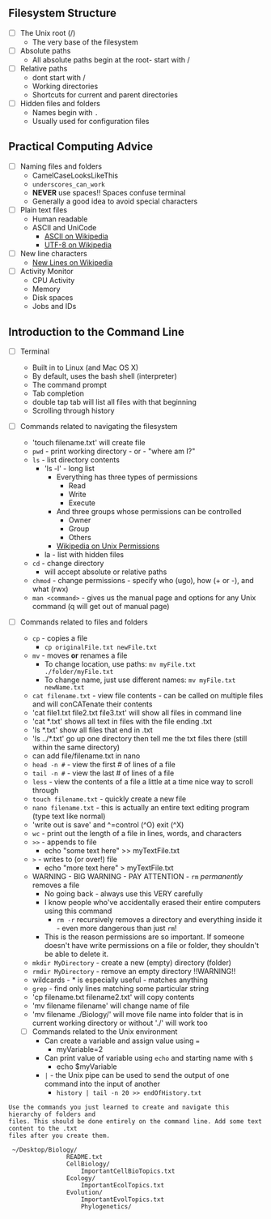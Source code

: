 ## Filesystem Structure

- [ ] The Unix root (/)
	- The very base of the filesystem
- [ ] Absolute paths
	- All absolute paths begin at the root- start with /
- [ ] Relative paths
	- dont start with /
	- Working directories
	- Shortcuts for current and parent directories
- [ ] Hidden files and folders
	- Names begin with `.`
	- Usually used for configuration files

## Practical Computing Advice

- [ ] Naming files and folders
	- CamelCaseLooksLikeThis
	- `underscores_can_work`
	- __NEVER__ use spaces!! Spaces confuse terminal 
	- Generally a good idea to avoid special characters
- [ ] Plain text files
	- Human readable
	- ASCII and UniCode
		- [ASCII on Wikipedia](https://en.wikipedia.org/wiki/ASCII)
		- [UTF-8 on Wikipedia](https://en.wikipedia.org/wiki/UTF-8)
- [ ] New line characters
	- [New Lines on Wikipedia](https://en.wikipedia.org/wiki/Newline)
- [ ] Activity Monitor
	- CPU Activity
	- Memory
	- Disk spaces
	- Jobs and IDs

## Introduction to the Command Line

- [ ] Terminal
	- Built in to Linux (and Mac OS X)
	- By default, uses the bash shell (interpreter)
	- The command prompt
	- Tab completion
	- double tap tab will list all files with that beginning
	- Scrolling through history
- [ ] Commands related to navigating the filesystem
	- 'touch filename.txt' will create file  
	- `pwd` - print working directory - or - "where am I?"
	- `ls` - list directory contents
		- 'ls -l' - long list
			- Everything has three types of permissions
				- Read
				- Write
				- Execute
			- And three groups whose permissions can be controlled
				- Owner
				- Group
				- Others
			- [Wikipedia on Unix Permissions](https://en.wikipedia.org/wiki/File_system_permissions#Notation_of_traditional_Unix_permissions)
		- la - list with hidden files
	- `cd` - change directory
		- will accept absolute or relative paths
	- `chmod` - change permissions - specify who (ugo), how (+ or -), and what (rwx)
	- `man <command>` - gives us the manual page and options for any Unix command (q will get out of manual page)
- [ ] Commands related to files and folders
	- `cp` - copies a file
		- `cp originalFile.txt newFile.txt`
	- `mv` - moves __or__ renames a file
		- To change location, use paths: `mv myFile.txt ./folder/myFile.txt`
		- To change name, just use different names: `mv myFile.txt newName.txt`
	- `cat filename.txt` - view file contents - can be called on multiple files and will conCATenate their contents
	- 'cat file1.txt file2.txt file3.txt' will show all files in command line
	- 'cat *.txt' shows all text in files with the file ending .txt
	- 'ls *.txt' show all files that end in .txt
	- 'ls ../*.txt' go up one directory then tell me the txt files there (still within the same directory)
	- can add file/filename.txt in nano
	- `head -n #` - view the first # of lines of a file
	- `tail -n #` - view the last # of lines of a file
	- `less` - view the contents of a file a little at a time nice way to scroll through
	- `touch filename.txt` - quickly create a new file
	- `nano filename.txt` - this is actually an entire text editing program (type text like normal)
	- 'write out is save' and ^=control (^O) exit (^X) 
	- `wc` - print out the length of a file in lines, words, and characters
	- `>>` - appends to file
		- echo "some text here" >> myTextFile.txt
	- `>` - writes to (or over!) file
		- echo "more text here" > myTextFile.txt
	- WARNING - BIG WARNING - PAY ATTENTION - `rm` _permanently_ removes a file
		- No going back - always use this VERY carefully
		- I know people who've accidentally erased their entire computers using this command
			- `rm -r` recursively removes a directory and everything inside it - even more dangerous than just `rm`!
		- This is the reason permissions are so important. If someone doesn't have write permissions on a file or folder, they shouldn't be able to delete it.
	- `mkdir MyDirectory` - create a new (empty) directory (folder)
	- `rmdir MyDirectory` - remove an empty directory !!WARNING!!
	- wildcards - * is especially useful - matches anything
	- `grep` - find only lines matching some particular string
	- 'cp filename.txt filename2.txt' will copy contents
	- 'mv filename filename' will change name of file
	- 'mv filename ./Biology/' will move file name into folder that is in current working directory or without './' will work too

	- [ ] Commands related to the Unix environment
		- Can create a variable and assign value using `=`
			- myVariable=2
		- Can print value of variable using `echo` and starting name with `$`
			- echo $myVariable
		- `|` - the Unix pipe can be used to send the output of one command into the input of another
			- `history | tail -n 20 >> endOfHistory.txt`


```
Use the commands you just learned to create and navigate this hierarchy of folders and 
files. This should be done entirely on the command line. Add some text content to the .txt
files after you create them.

 ~/Desktop/Biology/
				README.txt
				CellBiology/
					ImportantCellBioTopics.txt
				Ecology/
					ImportantEcolTopics.txt
				Evolution/
					ImportantEvolTopics.txt
					Phylogenetics/
```
